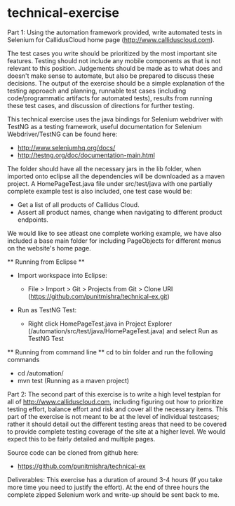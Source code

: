 # technical-exercise
Part 1:
Using the automation framework provided, write automated tests in Selenium for CallidusCloud home page (http://www.calliduscloud.com). 

The test cases you write should be prioritized by the most important site features. Testing should not include any mobile components as that is not relevant to this position. Judgements should be made as to what does and doesn't make sense to automate, but also be prepared to discuss these decisions. The output of the exercise should be a simple explanation of the testing approach and planning, runnable test cases (including code/programmatic artifacts for automated tests), results from running these test cases, and discussion of directions for further testing. 

This technical exercise uses the java bindings for Selenium webdriver with TestNG as a testing framework, useful documentation for Selenium Webdriver/TestNG can be found here:
- http://www.seleniumhq.org/docs/
- http://testng.org/doc/documentation-main.html

The folder should have all the necessary jars in the lib folder, when imported onto eclipse all the dependencies will be downloaded as a maven project. A HomePageTest.java file under src/test/java with one partially complete example test is also included, one test case would be: 
- Get a list of all products of Callidus Cloud.
- Assert all product names, change when navigating to different product endpoints. 

We would like to see atleast one complete working example, we have also included a base main folder for including PageObjects for different menus on the website's home page. 

** Running from Eclipse **
- Import workspace into Eclipse:
    - File > Import > Git > Projects from Git > Clone URI (https://github.com/punitmishra/technical-ex.git)

- Run as TestNG Test:
    - Right click HomePageTest.java in Project Explorer (/automation/src/test/java/HomePageTest.java) and select Run as TestNG Test

** Running from command line **
cd to bin folder and run the following commands
  - cd /automation/
  - mvn test (Running as a maven project)

Part 2:
The second part of this exercise is to write a high level testplan for all of http://www.calliduscloud.com, including figuring out how to prioritize testing effort, balance effort and risk and cover all the necessary items. This part of the exercise is not meant to be at the level of individual testcases; rather it should detail out the different testing areas that need to be covered to provide complete testing coverage of the site at a higher level. We would expect this to be fairly detailed and multiple pages.

Source code can be cloned from github here: 
- https://github.com/punitmishra/technical-ex

Deliverables: This exercise has a duration of around 3-4 hours (If you take more time you need to justify the effort). At the end of three hours the complete zipped Selenium work and write-up should be sent back to me. 
